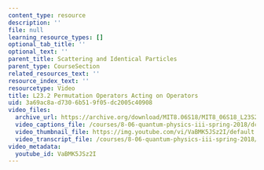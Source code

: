 ```yaml
---
content_type: resource
description: ''
file: null
learning_resource_types: []
optional_tab_title: ''
optional_text: ''
parent_title: Scattering and Identical Particles
parent_type: CourseSection
related_resources_text: ''
resource_index_text: ''
resourcetype: Video
title: L23.2 Permutation Operators Acting on Operators
uid: 3a69ac8a-d730-6b51-9f05-dc2005c40908
video_files:
  archive_url: https://archive.org/download/MIT8.06S18/MIT8_06S18_L23S2_300k.mp4
  video_captions_file: /courses/8-06-quantum-physics-iii-spring-2018/dc29cd7b6b9253b59e3c544504a921dd_VaBMK5JSz2I.vtt
  video_thumbnail_file: https://img.youtube.com/vi/VaBMK5JSz2I/default.jpg
  video_transcript_file: /courses/8-06-quantum-physics-iii-spring-2018/7070a873da36c7a7af947e0eff94f755_VaBMK5JSz2I.pdf
video_metadata:
  youtube_id: VaBMK5JSz2I
---
```

